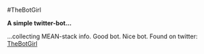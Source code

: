 #TheBotGirl

**A simple twitter-bot...**

...collecting MEAN-stack info. Good bot. Nice bot.
Found on twitter: [TheBotGirl](https://twitter.com/TheBotGirl)
